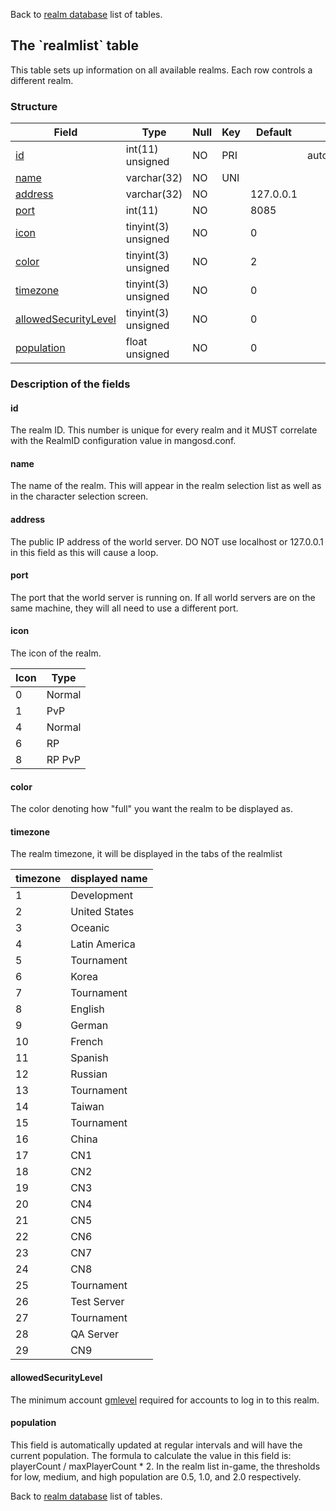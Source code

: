 Back to [realm database](realmdb_struct) list of tables.

The \`realmlist\` table
-----------------------

This table sets up information on all available realms. Each row controls a different realm.

### Structure

| **Field**                                              | **Type**            | **Null** | **Key** | **Default** | **Extra**       |
|--------------------------------------------------------|---------------------|----------|---------|-------------|-----------------|
| [id](Realmlist#id)                                     | int(11) unsigned    | NO       | PRI     |             | auto\_increment |
| [name](Realmlist#name)                                 | varchar(32)         | NO       | UNI     |             |                 |
| [address](Realmlist#address)                           | varchar(32)         | NO       |         | 127.0.0.1   |                 |
| [port](Realmlist#port)                                 | int(11)             | NO       |         | 8085        |                 |
| [icon](Realmlist#icon)                                 | tinyint(3) unsigned | NO       |         | 0           |                 |
| [color](Realmlist#color)                               | tinyint(3) unsigned | NO       |         | 2           |                 |
| [timezone](Realmlist#timezone)                         | tinyint(3) unsigned | NO       |         | 0           |                 |
| [allowedSecurityLevel](Realmlist#allowedsecuritylevel) | tinyint(3) unsigned | NO       |         | 0           |                 |
| [population](Realmlist#population)                     | float unsigned      | NO       |         | 0           |                 |

### Description of the fields

#### id

The realm ID. This number is unique for every realm and it MUST correlate with the RealmID configuration value in mangosd.conf.

#### name

The name of the realm. This will appear in the realm selection list as well as in the character selection screen.

#### address

The public IP address of the world server. DO NOT use localhost or 127.0.0.1 in this field as this will cause a loop.

#### port

The port that the world server is running on. If all world servers are on the same machine, they will all need to use a different port.

#### icon

The icon of the realm.

| Icon | Type   |
|------|--------|
| 0    | Normal |
| 1    | PvP    |
| 4    | Normal |
| 6    | RP     |
| 8    | RP PvP |

#### color

The color denoting how "full" you want the realm to be displayed as.

#### timezone

The realm timezone, it will be displayed in the tabs of the realmlist

| timezone | displayed name |
|----------|----------------|
| 1        | Development    |
| 2        | United States  |
| 3        | Oceanic        |
| 4        | Latin America  |
| 5        | Tournament     |
| 6        | Korea          |
| 7        | Tournament     |
| 8        | English        |
| 9        | German         |
| 10       | French         |
| 11       | Spanish        |
| 12       | Russian        |
| 13       | Tournament     |
| 14       | Taiwan         |
| 15       | Tournament     |
| 16       | China          |
| 17       | CN1            |
| 18       | CN2            |
| 19       | CN3            |
| 20       | CN4            |
| 21       | CN5            |
| 22       | CN6            |
| 23       | CN7            |
| 24       | CN8            |
| 25       | Tournament     |
| 26       | Test Server    |
| 27       | Tournament     |
| 28       | QA Server      |
| 29       | CN9            |

#### allowedSecurityLevel

The minimum account [gmlevel](account#gmlevel) required for accounts to log in to this realm.

#### population

This field is automatically updated at regular intervals and will have the current population. The formula to calculate the value in this field is: playerCount / maxPlayerCount \* 2. In the realm list in-game, the thresholds for low, medium, and high population are 0.5, 1.0, and 2.0 respectively.

Back to [realm database](realmdb_struct) list of tables.
